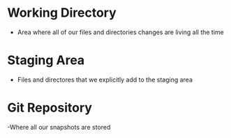 # Working Directory
- Area where all of our files and directories changes are living all the time
# Staging Area
- Files and directores that we explicitly add to the staging area
# Git Repository
-Where all our snapshots are stored

